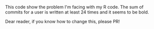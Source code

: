 This code show the problem I'm facing with my R code.
The sum of commits for a user is written at least 24 times
and it seems to be bold.

Dear reader, if you know how to change this, please PR!
